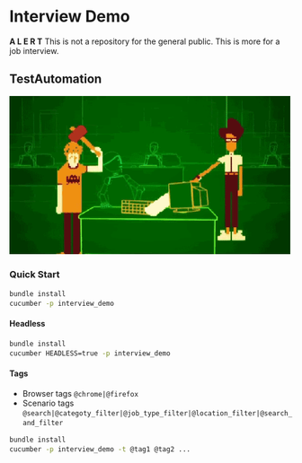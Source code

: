 # Interview Demo

**A L E R T** This is not a repository for the general public.  This is more for a job interview.

## TestAutomation

![alt text](https://github.com/jaikejennison/HealthBridgeDemo/blob/master/logo.gif "Who tests the tester?")

### Quick Start

```bash
bundle install
cucumber -p interview_demo
```

#### Headless

```bash
bundle install
cucumber HEADLESS=true -p interview_demo
```

#### Tags

* Browser tags `@chrome|@firefox`
* Scenario tags `@search|@categoty_filter|@job_type_filter|@location_filter|@search_and_filter`

```bash
bundle install
cucumber -p interview_demo -t @tag1 @tag2 ...
```
